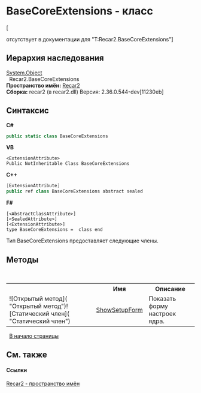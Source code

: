 # BaseCoreExtensions - класс
 

\[<summary> отсутствует в документации для "T:Recar2.BaseCoreExtensions"\]


## Иерархия наследования
<a href="http://msdn2.microsoft.com/ru-ru/library/e5kfa45b" target="_blank">System.Object</a><br />&nbsp;&nbsp;Recar2.BaseCoreExtensions<br />
**Пространство имён:**&nbsp;<a href="0dd0c505-07fc-c3e8-128c-d1a0701f2a29">Recar2</a><br />**Сборка:**&nbsp;recar2 (в recar2.dll) Версия: 2.36.0.544-dev[11230eb]

## Синтаксис

**C#**<br />
``` C#
public static class BaseCoreExtensions
```

**VB**<br />
``` VB
<ExtensionAttribute>
Public NotInheritable Class BaseCoreExtensions
```

**C++**<br />
``` C++
[ExtensionAttribute]
public ref class BaseCoreExtensions abstract sealed
```

**F#**<br />
``` F#
[<AbstractClassAttribute>]
[<SealedAttribute>]
[<ExtensionAttribute>]
type BaseCoreExtensions =  class end
```

Тип BaseCoreExtensions предоставляет следующие члены.


## Методы
&nbsp;<table><tr><th></th><th>Имя</th><th>Описание</th></tr><tr><td>![Открытый метод]( "Открытый метод")![Статический член]( "Статический член")</td><td><a href="f273fd22-2c6d-a3de-368e-3833b24ea879">ShowSetupForm</a></td><td>
Показать форму настроек ядра.</td></tr></table>&nbsp;
<a href="#basecoreextensions---класс">В начало страницы</a>

## См. также


#### Ссылки
<a href="0dd0c505-07fc-c3e8-128c-d1a0701f2a29">Recar2 - пространство имён</a><br />